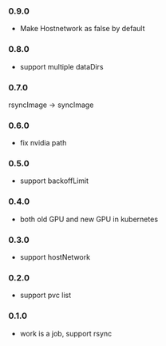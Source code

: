 ### 0.9.0

* Make Hostnetwork as false by default

### 0.8.0

* support multiple dataDirs 

### 0.7.0

rsyncImage -> syncImage

### 0.6.0

* fix nvidia path

### 0.5.0

* support backoffLimit

### 0.4.0

* both old GPU and new GPU in kubernetes 

### 0.3.0

* support hostNetwork


### 0.2.0

* support pvc list

### 0.1.0

* work is a job, support rsync